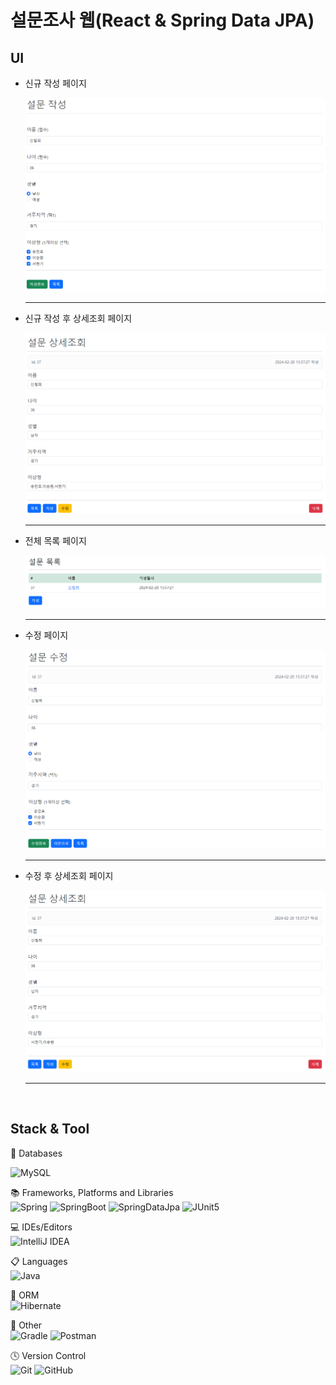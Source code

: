<h1>설문조사 웹(React & Spring Data JPA)</h1>

<h2>UI</h2>

<ul>
<li>신규 작성 페이지</li>

![1-SurveyServer Create Page.png](doc%2FpageScreenshot%2F1-SurveyServer%20Create%20Page.png)<hr>

<li>신규 작성 후 상세조회 페이지</li>

![2-SurveyServer Detail Page.png](doc%2FpageScreenshot%2F2-SurveyServer%20Detail%20Page.png)<hr>

<li>전체 목록 페이지</li>

![3-SurveyServer List Page.png](doc%2FpageScreenshot%2F3-SurveyServer%20List%20Page.png)<hr>

<li>수정 페이지</li>

![4-SurveyServer Update Page.png](doc%2FpageScreenshot%2F4-SurveyServer%20Update%20Page.png)<hr>

<li>수정 후 상세조회 페이지</li>

![5-SurveyServer Detail Page after Update.png](doc%2FpageScreenshot%2F5-SurveyServer%20Detail%20Page%20after%20Update.png)<hr>

</ul>

<br>
<h2>Stack & Tool</h2>
💾 Databases<br>

![MySQL](https://img.shields.io/badge/mysql-%2300f.svg?style=for-the-badge&logo=mysql&logoColor=white)

📚 Frameworks, Platforms and Libraries<br>
![Spring](https://img.shields.io/badge/spring-%236DB33F.svg?style=for-the-badge&logo=spring&logoColor=white)
![SpringBoot](https://img.shields.io/badge/springboot-6DB33F?style=for-the-badge&logo=springboot&logoColor=white)
![SpringDataJpa](https://img.shields.io/badge/springdatajpa-6DB33F?style=for-the-badge&logo=springdatajpa&logoColor=white)
![JUnit5](https://img.shields.io/badge/JUnit5-25A162?style=for-the-badge&logo=JUnit5&logoColor=white)

💻 IDEs/Editors<br>
![IntelliJ IDEA](https://img.shields.io/badge/IntelliJIDEA-000000.svg?style=for-the-badge&logo=intellij-idea&logoColor=white)

📋 Languages<br>
![Java](https://img.shields.io/badge/java-%23ED8B00.svg?style=for-the-badge&logo=openjdk&logoColor=white)

🎋 ORM<br>
![Hibernate](https://img.shields.io/badge/Hibernate-59666C?style=for-the-badge&logo=Hibernate&logoColor=white)

🥅 Other<br>
![Gradle](https://img.shields.io/badge/Gradle-02303A.svg?style=for-the-badge&logo=Gradle&logoColor=white)
![Postman](https://img.shields.io/badge/Postman-FF6C37?style=for-the-badge&logo=postman&logoColor=white)

🕓 Version Control<br>
![Git](https://img.shields.io/badge/git-%23F05033.svg?style=for-the-badge&logo=git&logoColor=white)
![GitHub](https://img.shields.io/badge/github-%23121011.svg?style=for-the-badge&logo=github&logoColor=white)
